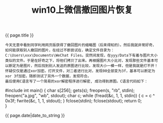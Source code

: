 ﻿---
title: win10上微信撤回图片恢复
---

# 

{{ page.title }}

    
    今天无意中看到同学利用网页版获得了撤回图片的缩略图（后来得知的）。然后我就非常好奇，如何能获取别人撤回的图片，在经过不断尝试在，确定文件目录为：C:\Users\xxx\Documents\WeChat Files。突然间发现，在yyy/Data下有着与图片大小类似的文件。于是在好奇之下，将他们拷贝了出来。再根据图片大小比对，发现那些文件基本可以断定为是图片，然后找到别人发送的原图进行比较，发现大小一模一样，但是我就是打不开！怀疑仅仅是通过xor加密。打开文件，对二者进行比对，发现00全部变为3f，基本可以断定为xor 3f加密。随即测试了另外一个数据，发现符合。
    最后使用C语言写了一个简易的xor解密程序进行解密, 成功得到原图。C语言代码如下：
#include<cstdio>
int main()
{
	char s[256];
	gets(s);
	freopen(s, "rb", stdin);
	freopen("a.jpg", "wb", stdout);
	char c;
	while (fread(&c, 1, 1, stdin)) 
{
		c = c ^ 0x3f;
		fwrite(&c, 1, 1, stdout);
	}
	fclose(stdin);
	fclose(stdout);
	return 0;	
}





{{ page.date|date_to_string }}
